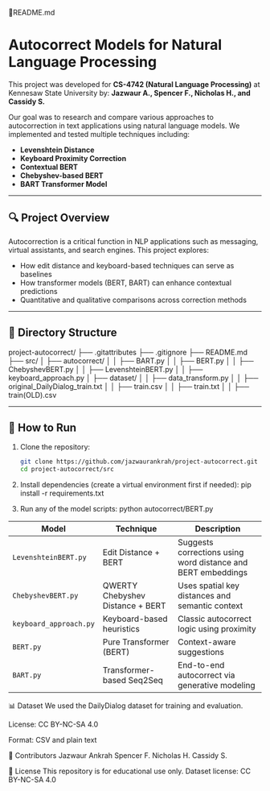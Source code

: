 📄README.md

# Autocorrect Models for Natural Language Processing

This project was developed for **CS-4742 (Natural Language Processing)** at Kennesaw State University by:
**Jazwaur A., Spencer F., Nicholas H., and Cassidy S.**

Our goal was to research and compare various approaches to autocorrection in text applications using natural language models. We implemented and tested multiple techniques including:

- **Levenshtein Distance**
- **Keyboard Proximity Correction**
- **Contextual BERT**
- **Chebyshev-based BERT**
- **BART Transformer Model**

---

## 🔍 Project Overview

Autocorrection is a critical function in NLP applications such as messaging, virtual assistants, and search engines. This project explores:

- How edit distance and keyboard-based techniques can serve as baselines
- How transformer models (BERT, BART) can enhance contextual predictions
- Quantitative and qualitative comparisons across correction methods

---

## 📁 Directory Structure
project-autocorrect/
├── .gitattributes
├── .gitignore
├── README.md
├── src/
│   ├── autocorrect/
│   │   ├── BART.py
│   │   ├── BERT.py
│   │   ├── ChebyshevBERT.py
│   │   ├── LevenshteinBERT.py
│   │   ├── keyboard_approach.py
│   ├── dataset/
│   │   ├── data_transform.py
│   │   ├── original_DailyDialog_train.txt
│   │   ├── train.csv
│   │   ├── train.txt
│   │   ├── train(OLD).csv


---

## 🚀 How to Run

1. Clone the repository:
   ```bash
   git clone https://github.com/jazwaurankrah/project-autocorrect.git
   cd project-autocorrect/src
   
2. Install dependencies (create a virtual environment first if needed):
  pip install -r requirements.txt

3. Run any of the model scripts:
   python autocorrect/BERT.py


| Model                  | Technique                        | Description                                                  |
| ---------------------- | -------------------------------- | ------------------------------------------------------------ |
| `LevenshteinBERT.py`   | Edit Distance + BERT             | Suggests corrections using word distance and BERT embeddings |
| `ChebyshevBERT.py`     | QWERTY Chebyshev Distance + BERT | Uses spatial key distances and semantic context              |
| `keyboard_approach.py` | Keyboard-based heuristics        | Classic autocorrect logic using proximity                    |
| `BERT.py`              | Pure Transformer (BERT)          | Context-aware suggestions                                    |
| `BART.py`              | Transformer-based Seq2Seq        | End-to-end autocorrect via generative modeling               |

📊 Dataset
We used the DailyDialog dataset for training and evaluation.

License: CC BY-NC-SA 4.0

Format: CSV and plain text

📌 Contributors
Jazwaur Ankrah
Spencer F.
Nicholas H.
Cassidy S.

📜 License
This repository is for educational use only. Dataset license: CC BY-NC-SA 4.0
